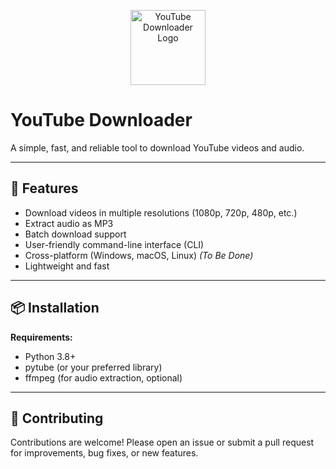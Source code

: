 <p align="center">
  <img src="https://upload.wikimedia.org/wikipedia/commons/4/42/YouTube_icon_%282013-2017%29.png" alt="YouTube Downloader Logo" width="120"/>
</p>

# YouTube Downloader

A simple, fast, and reliable tool to download YouTube videos and audio.

---

## 🚀 Features

- Download videos in multiple resolutions (1080p, 720p, 480p, etc.)
- Extract audio as MP3
- Batch download support
- User-friendly command-line interface (CLI)
- Cross-platform (Windows, macOS, Linux) *(To Be Done)*
- Lightweight and fast

---

## 📦 Installation

**Requirements:**
- Python 3.8+
- pytube (or your preferred library)
- ffmpeg (for audio extraction, optional)

---

## 🤝 Contributing

Contributions are welcome! Please open an issue or submit a pull request for improvements, bug fixes, or new features.
